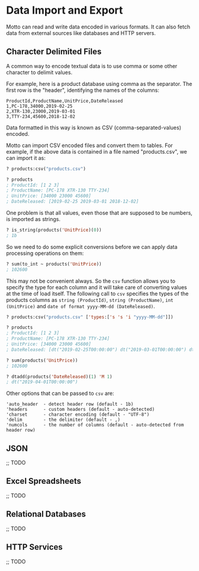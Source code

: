 # Data Import and Export

Motto can read and write data encoded in various formats.
It can also fetch data from external sources like databases and HTTP servers.

## Character Delimited Files

A common way to encode textual data is to use comma or some other character to delimit values.

For example, here is a product database using comma as the separator. The first row is the "header",
identifying the names of the columns:

```
ProductId,ProductName,UnitPrice,DateReleased
1,PC-178,34000,2019-02-25
2,XTR-130,23000,2019-03-01
3,TTY-234,45600,2018-12-02
```

Data formatted in this way is known as CSV (comma-separated-values) encoded.

Motto can import CSV encoded files and convert them to tables. For example, if the above data is contained in a file
named "products.csv", we can import it as:

```lisp
? products:csv("products.csv")

? products
; ProductId: [1 2 3]
; ProductName: [PC-178 XTR-130 TTY-234]
; UnitPrice: [34000 23000 45600]
; DateReleased: [2019-02-25 2019-03-01 2018-12-02]
```

One problem is that all values, even those that are supposed to be numbers, is imported as strings.

```lisp
? is_string(products('UnitPrice)(0))
; 1b
```

So we need to do some explicit conversions before we can apply data processing operations on them:

```lisp
? sum(to_int ~ products('UnitPrice))
; 102600
```

This may not be convenient always. So the `csv` function allows you to specify the type for each column and it will
take care of converting values at the time of load itself. The following call to `csv` specifies the types of
the products columns as `string (ProductId)`, `string (ProductName)`, `int (UnitPrice)` and `date of format yyyy-MM-dd (DateReleased)`.

```lisp
? products:csv("products.csv" ['types:['s 's 'i "yyyy-MM-dd"]])

? products
; ProductId: [1 2 3]
; ProductName: [PC-178 XTR-130 TTY-234]
; UnitPrice: [34000 23000 45600]
; DateReleased: [dt("2019-02-25T00:00:00") dt("2019-03-01T00:00:00") dt("2018-12-02T00:00:00")]

? sum(products('UnitPrice))
; 102600

? dtadd(products('DateReleased)(1) 'M 1)
; dt("2019-04-01T00:00:00")
```

Other options that can be passed to `csv` are:

```
'auto_header  - detect header row (default - 1b)
'headers      - custom headers (default - auto-detected)
'charset      - character encoding (default - "UTF-8")
'delim        - the delimiter (default - ,)
'numcols      - the number of columns (default - auto-detected from header row)
```

## JSON

;; TODO

## Excel Spreadsheets

;; TODO

## Relational Databases

;; TODO

## HTTP Services

;; TODO